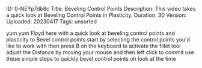 ID: 0-NEYp7db8c
Title: Beveling Control Points
Description: This video takes a quick look at Beveling Control Points in Plasticity.
Duration: 30
Version: 
Uploaded: 20230417
Tags: unsorted

yum yum Floyd here with a quick look at
beveling control points and plasticity
to Bevel control points start by
selecting the control points you'd like
to work with then press B on the
keyboard to activate the fillet tool
adjust the Distance by moving your mouse
and then left click to commit use these
simple steps to quickly bevel control
points oh look at the time
